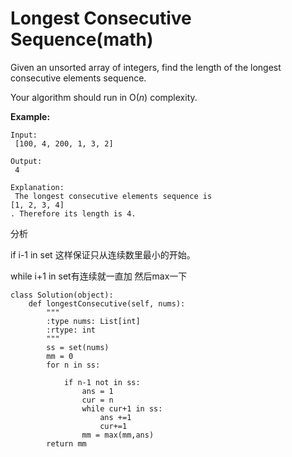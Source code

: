 # Longest Consecutive Sequence\(math\)

Given an unsorted array of integers, find the length of the longest consecutive elements sequence.

Your algorithm should run in O\(_n_\) complexity.

**Example:**

```text
Input:
 [100, 4, 200, 1, 3, 2]

Output:
 4

Explanation:
 The longest consecutive elements sequence is 
[1, 2, 3, 4]
. Therefore its length is 4.
```

分析

if i-1 in set 这样保证只从连续数里最小的开始。

while i+1 in set有连续就一直加 然后max一下

```text
class Solution(object):
    def longestConsecutive(self, nums):
        """
        :type nums: List[int]
        :rtype: int
        """
        ss = set(nums)
        mm = 0
        for n in ss:

            if n-1 not in ss:
                ans = 1
                cur = n
                while cur+1 in ss:
                    ans +=1
                    cur+=1
                mm = max(mm,ans)
        return mm
```

